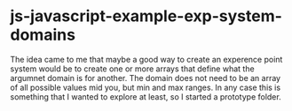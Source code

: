 # js-javascript-example-exp-system-domains

The idea came to me that maybe a good way to create an experence point system would be to create one or more arrays that define what the argumnet domain is for another. The domain does not need to be an array of all possible values mid you, but min and max ranges. In any case this is something that I wanted to explore at least, so I started a prototype folder.